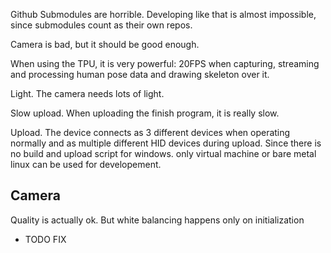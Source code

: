 Github Submodules are horrible. Developing like that is almost impossible, since submodules count as their own repos.

Camera is bad, but it should be good enough.

When using the TPU, it is very powerful: 20FPS when capturing, streaming and processing human pose data and drawing skeleton over it.

Light. The camera needs lots of light.

Slow upload. When uploading the finish program, it is really slow.

Upload. The device connects as 3 different devices when operating normally and as multiple different HID devices during upload. Since there is no build and upload script for windows. only virtual machine or bare metal linux can be used for developement.

## Camera
Quality is actually ok. But white balancing happens only on initialization
- TODO FIX
